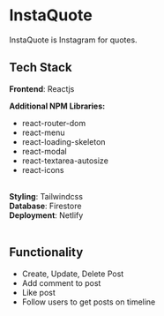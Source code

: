 # InstaQuote

InstaQuote is Instagram for quotes.

## Tech Stack

<b>Frontend</b>: Reactjs
<br>

<b>Additional NPM Libraries:</b>

- react-router-dom
- react-menu
- react-loading-skeleton
- react-modal
- react-textarea-autosize
- react-icons

<br>
<b>Styling</b>: Tailwindcss
<br>
<b>Database</b>: Firestore
<br>
<b>Deployment</b>: Netlify
<br>
<br>

## Functionality

- Create, Update, Delete Post
- Add comment to post
- Like post
- Follow users to get posts on timeline
